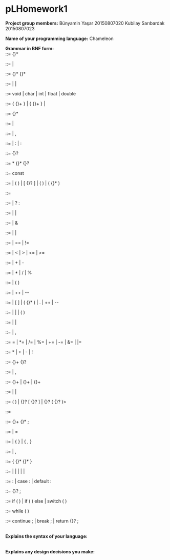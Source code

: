 # pLHomework1
<b>Project group members:</b> Bünyamin Yaşar 20150807020 Kubilay Sarıbardak 20150807023

<b>Name of your programming language:</b> Chameleon

<b>Grammar in BNF form:</b><br>
<translation-unit> ::= {<external-declaration>}*

<external-declaration> ::= <function-definition>
                         | <declaration>

<function-definition> ::= {<declaration-specifier>}* <declarator> {<declaration>}* <compound-statement>

<declaration-specifier> ::= <storage-class-specifier>
                          | <type-specifier>
                          | <type-qualifier>

<type-specifier> ::= void
                   | char
                   | int
                   | float
                   | double

<struct-or-union-specifier> ::= <struct-or-union> <identifier> { {<struct-declaration>}+ }
                              | <struct-or-union> { {<struct-declaration>}+ }
                              | <struct-or-union> <identifier>

<struct-declaration> ::= {<specifier-qualifier>}* <struct-declarator-list>

<specifier-qualifier> ::= <type-specifier>
                        | <type-qualifier>

<struct-declarator-list> ::= <struct-declarator>
                           | <struct-declarator-list> , <struct-declarator>

<struct-declarator> ::= <declarator>
                      | <declarator> : <constant-expression>
                      | : <constant-expression>

<declarator> ::= {<pointer>}? <direct-declarator>

<pointer> ::= * {<type-qualifier>}* {<pointer>}?

<type-qualifier> ::= const

<direct-declarator> ::= <identifier>
                      | ( <declarator> )
                      | <direct-declarator> [ {<constant-expression>}? ]
                      | <direct-declarator> ( <parameter-type-list> )
                      | <direct-declarator> ( {<identifier>}* )

<constant-expression> ::= <conditional-expression>

<conditional-expression> ::= <logical-or-expression>
                           | <logical-or-expression> ? <expression> : <conditional-expression>

<logical-or-expression> ::= <logical-and-expression>
                          | <logical-or-expression> | <logical-and-expression>

<logical-and-expression> ::= <inclusive-or-expression>
                           | <logical-and-expression> & <inclusive-or-expression>

<inclusive-or-expression> ::= <exclusive-or-expression>
                            | <inclusive-or-expression> | <exclusive-or-expression>

<equality-expression> ::= <relational-expression>
                        | <equality-expression> == <relational-expression>
                        | <equality-expression> != <relational-expression>

<relational-expression> ::= <shift-expression>
                          | <relational-expression> < <shift-expression>
                          | <relational-expression> > <shift-expression>
                          | <relational-expression> <= <shift-expression>
                          | <relational-expression> >= <shift-expression>

<additive-expression> ::= <multiplicative-expression>
                        | <additive-expression> + <multiplicative-expression>
                        | <additive-expression> - <multiplicative-expression>

<multiplicative-expression> ::= <cast-expression>
                              | <multiplicative-expression> * <cast-expression>
                              | <multiplicative-expression> / <cast-expression>
                              | <multiplicative-expression> % <cast-expression>

<cast-expression> ::= <unary-expression>
                    | ( <type-name> ) <cast-expression>

<unary-expression> ::= <postfix-expression>
                     | ++ <unary-expression>
                     | -- <unary-expression>

<postfix-expression> ::= <primary-expression>
                       | <postfix-expression> [ <expression> ]
                       | <postfix-expression> ( {<assignment-expression>}* )
                       | <postfix-expression> . <identifier>
                       | <postfix-expression> ++
                       | <postfix-expression> --

<primary-expression> ::= <identifier>
                       | <constant>
                       | <string>
                       | ( <expression> )

<constant> ::= <integer-constant>
             | <character-constant>
             | <floating-constant>

<expression> ::= <assignment-expression>
               | <expression> , <assignment-expression>

<assignment-operator> ::= =
                        | *=
                        | /=
                        | %=
                        | +=
                        | -=
                        | &=
                        | |=

<unary-operator> ::= *
                   | +
                   | -
                   | !

<type-name> ::= {<specifier-qualifier>}+ {<abstract-declarator>}?

<parameter-list> ::= <parameter-declaration>
                   | <parameter-list> , <parameter-declaration>

<parameter-declaration> ::= {<declaration-specifier>}+ <declarator>
                          | {<declaration-specifier>}+ <abstract-declarator>
                          | {<declaration-specifier>}+

<abstract-declarator> ::= <pointer>
                        | <pointer> <direct-abstract-declarator>
                        | <direct-abstract-declarator>

<direct-abstract-declarator> ::=  ( <abstract-declarator> )
                               | {<direct-abstract-declarator>}? [ {<constant-expression>}? ]
                               | {<direct-abstract-declarator>}? ( {<parameter-type-list>}? )>

<typedef-name> ::= <identifier>

<declaration> ::=  {<declaration-specifier>}+ {<init-declarator>}* ;

<init-declarator> ::= <declarator>
                    | <declarator> = <initializer>

<initializer> ::= <assignment-expression>
                | { <initializer-list> }
                | { <initializer-list> , }

<initializer-list> ::= <initializer>
                     | <initializer-list> , <initializer>

<compound-statement> ::= { {<declaration>}* {<statement>}* }

<statement> ::= <labeled-statement>
              | <expression-statement>
              | <compound-statement>
              | <selection-statement>
              | <iteration-statement>
              | <jump-statement>

<labeled-statement> ::= <identifier> : <statement>
                      | case <constant-expression> : <statement>
                      | default : <statement>

<expression-statement> ::= {<expression>}? ;

<selection-statement> ::= if ( <expression> ) <statement>
                        | if ( <expression> ) <statement> else <statement>
                        | switch ( <expression> ) <statement>

<iteration-statement> ::= while ( <expression> ) <statement>

<jump-statement> ::= continue ;
                   | break ;
                   | return {<expression>}? ;
  
<br><b>Explains the syntax of your language:</b>

<br><b>Explains any design decisions you make:</b>
